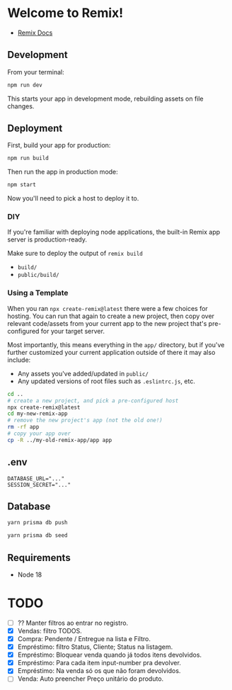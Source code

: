 # Welcome to Remix!

- [Remix Docs](https://remix.run/docs)

## Development

From your terminal:

```sh
npm run dev
```

This starts your app in development mode, rebuilding assets on file changes.

## Deployment

First, build your app for production:

```sh
npm run build
```

Then run the app in production mode:

```sh
npm start
```

Now you'll need to pick a host to deploy it to.

### DIY

If you're familiar with deploying node applications, the built-in Remix app server is production-ready.

Make sure to deploy the output of `remix build`

- `build/`
- `public/build/`

### Using a Template

When you ran `npx create-remix@latest` there were a few choices for hosting. You can run that again to create a new project, then copy over relevant code/assets from your current app to the new project that's pre-configured for your target server.

Most importantly, this means everything in the `app/` directory, but if you've further customized your current application outside of there it may also include:

- Any assets you've added/updated in `public/`
- Any updated versions of root files such as `.eslintrc.js`, etc.

```sh
cd ..
# create a new project, and pick a pre-configured host
npx create-remix@latest
cd my-new-remix-app
# remove the new project's app (not the old one!)
rm -rf app
# copy your app over
cp -R ../my-old-remix-app/app app
```

## .env

```env
DATABASE_URL="..."
SESSION_SECRET="..."
```

## Database

```sh
yarn prisma db push
```
```sh
yarn prisma db seed
```

## Requirements

- Node 18

# TODO

- [ ] ?? Manter filtros ao entrar no registro.
- [X] Vendas: filtro TODOS.
- [X] Compra: Pendente / Entregue na lista e Filtro.
- [X] Empréstimo: filtro Status, Cliente; Status na listagem.
- [X] Empréstimo: Bloquear venda quando já todos itens devolvidos.
- [X] Empréstimo: Para cada item input-number pra devolver.
- [X] Empréstimo: Na venda só os que não foram devolvidos.
- [ ] Venda: Auto preencher Preço unitário do produto.
